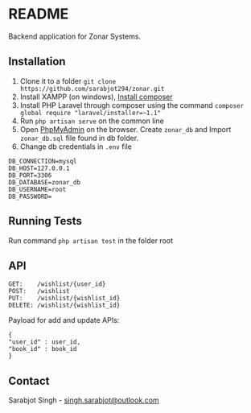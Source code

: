 # README
Backend application for Zonar Systems.

## Installation
1. Clone it to a folder ```git clone https://github.com/sarabjot294/zonar.git```
2. Install XAMPP (on windows), [Install composer](https://getcomposer.org/download/)
3. Install PHP Laravel through composer using the command ```composer global require "laravel/installer=~1.1"```
4. Run ```php artisan serve``` on the common line
5. Open [PhpMyAdmin](http://localhost/phpmyadmin) on the browser. Create ```zonar_db``` and Import ```zonar_db.sql``` file found in db folder.
6. Change db credentials in ```.env``` file
```
DB_CONNECTION=mysql
DB_HOST=127.0.0.1
DB_PORT=3306
DB_DATABASE=zonar_db
DB_USERNAME=root
DB_PASSWORD=
```

## Running Tests
Run command ```php artisan test``` in the folder root

## API
```
GET:    /wishlist/{user_id}
POST:   /wishlist
PUT:    /wishlist/{wishlist_id}
DELETE: /wishlist/{wishlist_id}
```

Payload for add and update APIs:
```
{
"user_id" : user_id,
"book_id" : book_id
}
```

## Contact

Sarabjot Singh - singh.sarabjot@outlook.com
